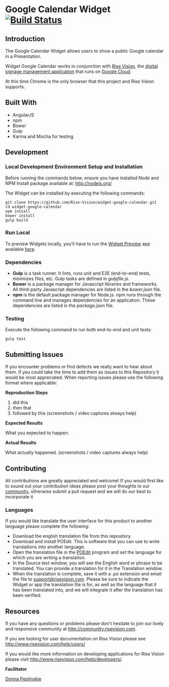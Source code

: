 # Google Calendar Widget [![Build Status](http://devtools1.risevision.com:8080/view/Widgets%20and%20Components/job/Widget-Google-Calendar-Master-Build/badge/icon)](http://devtools1.risevision.com:8080/view/Widgets%20and%20Components/job/Widget-Google-Calendar-Master-Build/)

## Introduction

The Google Calendar Widget allows users to show a public Google calendar in a Presentation.

Widget Google Calendar works in conjunction with [Rise Vision](http://www.risevision.com), the [digital signage management application](http://rva.risevision.com/) that runs on [Google Cloud](https://cloud.google.com).

At this time Chrome is the only browser that this project and Rise Vision supports.

## Built With
- AngularJS
- npm
- Bower
- Gulp
- Karma and Mocha for testing

## Development

### Local Development Environment Setup and Installation

Before running the commands below, ensure you have installed Node and NPM
Install package available at: http://nodejs.org/

The Widget can be installed by executing the following commands:
```
git clone https://github.com/Rise-Vision/widget-google-calendar.git
cd widget-google-calendar
npm install
bower install
gulp build
```

### Run Local
To preview Widgets locally, you'll have to run the [Widget Preview](https://github.com/Rise-Vision/widget-preview) app available [here](http://192.254.220.36/~rvi/widget-preview/).

### Dependencies
* **Gulp** is a task runner. It lints, runs unit and E2E (end-to-end) tests, minimizes files, etc. Gulp tasks are defined in _gulpfile.js_.
* **Bower** is a package manager for Javascript libraries and frameworks. All third-party Javascript dependencies are listed in the _bower.json_ file.
* **npm** is the default package manager for Node.js. npm runs through the command line and manages dependencies for an application. These dependencies are listed in the _package.json_ file.

### Testing
Execute the following command to run both end-to-end and unit tests:
```
gulp test
```

## Submitting Issues
If you encounter problems or find defects we really want to hear about them. If you could take the time to add them as issues to this Repository it would be most appreciated. When reporting issues please use the following format where applicable:

**Reproduction Steps**

1. did this
2. then that
3. followed by this (screenshots / video captures always help)

**Expected Results**

What you expected to happen.

**Actual Results**

What actually happened. (screenshots / video captures always help)

## Contributing
All contributions are greatly appreciated and welcome! If you would first like to sound out your contribution ideas please post your thoughts to our [community](http://community.risevision.com), otherwise submit a pull request and we will do our best to incorporate it

### Languages
If you would like translate the user interface for this product to another language please complete the following:
- Download the english translation file from this repository.
- Download and install POEdit. This is software that you can use to write translations into another language.
- Open the translation file in the [POEdit](http://www.poedit.net/) program and set the language for which you are writing a translation.
- In the Source text window, you will see the English word or phrase to be translated. You can provide a translation for it in the Translation window.
- When the translation is complete, save it with a .po extension and email the file to support@risevision.com. Please be sure to indicate the Widget or app the translation file is for, as well as the language that it has been translated into, and we will integrate it after the translation has been verified.

## Resources
If you have any questions or problems please don't hesitate to join our lively and responsive community at http://community.risevision.com.

If you are looking for user documentation on Rise Vision please see http://www.risevision.com/help/users/

If you would like more information on developing applications for Rise Vision please visit http://www.risevision.com/help/developers/.

**Facilitator**

[Donna Peplinskie](https://github.com/donnapep "Donna Peplinskie")
